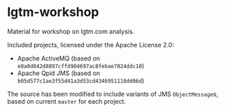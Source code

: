 # lgtm-workshop
Material for workshop on lgtm.com analysis.

Included projects, licensed under the Apache License 2.0:
* Apache ActiveMQ (based on `e8a0d042d8897cffd904697ac8febae7824ddc18`)
* Apache Qpid JMS (based on `b05d577c1ae3f55d41a3d53cd4346951118dd06d`)

The source has been modified to include variants of JMS `ObjectMessage`s, based on current `master` for each project.